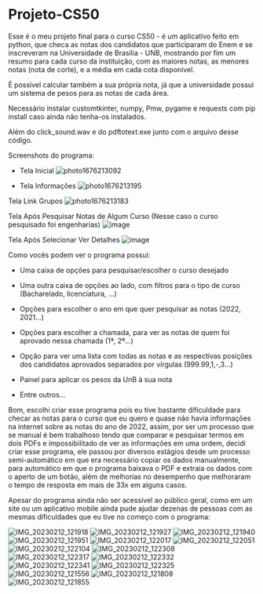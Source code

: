 # Projeto-CS50

Esse é o meu projeto final para o curso CS50 - é um aplicativo feito em python,
que checa as notas dos candidatos que participaram do Enem e se inscreveram na
Universidade de Brasília - UNB, mostrando por fim um resumo para cada
curso da instituição, com as maiores notas, as menores notas (nota de corte), e
a média em cada cota disponível.

É possível calcular também a sua própria nota, já que a universidade possui um
sistema de pesos para as notas de cada área.

Necessário instalar customtkinter, numpy, Pmw, pygame e requests com pip install
caso ainda não tenha-os instalados.

Além do click_sound.wav e do pdftotext.exe junto com o arquivo desse código.


Screenshots do programa:

* Tela Inicial
![photo1676213092](https://user-images.githubusercontent.com/46427886/218318041-9d811d31-d56b-4525-926c-71453e33f188.jpeg)

* Tela Informações
![photo1676213195](https://user-images.githubusercontent.com/46427886/218318057-89dd17f8-dc78-4802-8c39-d91ab6fc4f78.jpeg)

Tela Link Grupos
![photo1676213183](https://user-images.githubusercontent.com/46427886/218318072-a0a21a2d-f3d0-4acd-a992-9cde2a4a51c2.jpeg)

Tela Após Pesquisar Notas de Algum Curso (Nesse caso o curso pesquisado foi engenharias)
![image](https://user-images.githubusercontent.com/46427886/218318100-182c48bb-e681-4d95-82f6-b968720b1be9.png)

Tela Após Selecionar Ver Detalhes
![image](https://user-images.githubusercontent.com/46427886/218318637-38648814-28d1-4cc9-8fab-330706a8a14d.png)


Como vocês podem ver o programa possui:

* Uma caixa de opções para pesquisar/escolher o curso desejado

* Uma outra caixa de opções ao lado, com filtros para o tipo de curso (Bacharelado, licenciatura, ...)

* Opções para escolher o ano em que quer pesquisar as notas (2022, 2021...)

* Opções para escolher a chamada, para ver as notas de quem foi aprovado nessa chamada (1ª, 2ª...)

* Opção para ver uma lista com todas as notas e as respectivas posições dos candidatos aprovados separados por vírgulas (999.99,1,-,3...)

* Painel para aplicar os pesos da UnB à sua nota

* Entre outros...


Bom, escolhi criar esse programa pois eu tive bastante dificuldade para checar as notas para o curso que eu quero
e quase não havia informações na internet sobre as notas do ano de 2022, assim, por ser um processo que se manual
é bem trabalhoso tendo que comparar e pesquisar termos em dois PDFs e impossibilitado de ver as informações em uma
ordem, decidi criar esse programa, ele passou por diversos estágios desde um processo semi-automático em que era necessário
copiar os dados manualmente, para automático em que o programa baixava o PDF e extraia os dados com o aperto de um botão,
além de melhorias no desempenho que melhoraram o tempo de resposta em mais de 33x em alguns casos.

Apesar do programa ainda não ser acessível ao público geral, como em um site ou um aplicativo mobile ainda pude ajudar
dezenas de pessoas com as mesmas dificuldades que eu tive no começo com o programa:


![IMG_20230212_121918](https://user-images.githubusercontent.com/46427886/218320104-99481e98-e56d-4936-80d2-8d2e1cf98472.png)
![IMG_20230212_121927](https://user-images.githubusercontent.com/46427886/218320105-39566226-8fca-42fc-a3a1-297be4a51d7e.png)
![IMG_20230212_121940](https://user-images.githubusercontent.com/46427886/218320106-2c5b545c-6dc3-4da8-b7ff-ee039b228f25.png)
![IMG_20230212_121951](https://user-images.githubusercontent.com/46427886/218320107-507a1a8b-5bf9-4577-82bf-12d8be47bdd9.png)
![IMG_20230212_122017](https://user-images.githubusercontent.com/46427886/218320109-57c5d25f-cc6a-47d4-a9fe-8220c65268c7.png)
![IMG_20230212_122051](https://user-images.githubusercontent.com/46427886/218320110-da69c9dd-1148-4521-8bd3-0e832f369bf5.png)
![IMG_20230212_122104](https://user-images.githubusercontent.com/46427886/218320112-03dee077-6f8c-48e5-a080-53bae4e27f24.png)
![IMG_20230212_122308](https://user-images.githubusercontent.com/46427886/218320113-da714646-3a33-4b99-8db1-340cc978c679.png)
![IMG_20230212_122317](https://user-images.githubusercontent.com/46427886/218320115-7738c1d2-e3da-42e6-823c-d589ebe66e88.png)
![IMG_20230212_122332](https://user-images.githubusercontent.com/46427886/218320116-d0a00156-5cf7-457c-b783-6845668b1279.png)
![IMG_20230212_122341](https://user-images.githubusercontent.com/46427886/218320119-468a96b9-e302-4257-9a7c-e05b85efeb36.png)
![IMG_20230212_122325](https://user-images.githubusercontent.com/46427886/218320120-b0aa64f9-3932-4130-8fa0-44f9131e0bba.png)
![IMG_20230212_121556](https://user-images.githubusercontent.com/46427886/218320121-3d943c12-0b58-4e1c-9d3b-343d8d0527a2.png)
![IMG_20230212_121808](https://user-images.githubusercontent.com/46427886/218320122-629c2a8b-6bf1-409e-96f4-d6f3e4f73110.png)
![IMG_20230212_121855](https://user-images.githubusercontent.com/46427886/218320123-cf02ca76-4aec-4653-8f1a-5f5b4e722a42.png)
